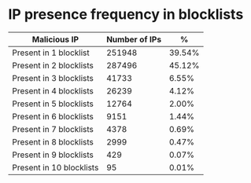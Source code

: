 # IP presence frequency in blocklists
| Malicious IP | Number of IPs | % |
|----|----|----|
| Present in 1 blocklist | 251948 | 39.54% |
| Present in 2 blocklists | 287496 | 45.12% |
| Present in 3 blocklists | 41733 | 6.55% |
| Present in 4 blocklists | 26239 | 4.12% |
| Present in 5 blocklists | 12764 | 2.00% |
| Present in 6 blocklists | 9151 | 1.44% |
| Present in 7 blocklists | 4378 | 0.69% |
| Present in 8 blocklists | 2999 | 0.47% |
| Present in 9 blocklists | 429 | 0.07% |
| Present in 10 blocklists | 95 | 0.01% |
